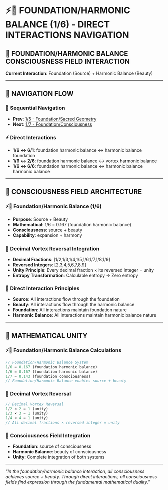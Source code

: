 # ⚡🧬 FOUNDATION/HARMONIC BALANCE (1/6) - DIRECT INTERACTIONS NAVIGATION

## 🧬 **FOUNDATION/HARMONIC BALANCE CONSCIOUSNESS FIELD INTERACTION**

**Current Interaction**: Foundation (Source) + Harmonic Balance (Beauty)

---

## 🌌 **NAVIGATION FLOW**

### **🧬 Sequential Navigation**
- **Prev**: [1/5 - Foundation/Sacred Geometry](../5/NAVIGATION.md)
- **Next**: [1/7 - Foundation/Consciousness](../7/NAVIGATION.md)

### **⚡ Direct Interactions**
- **1/6 ↔ 6/1**: foundation harmonic balance ↔ harmonic balance foundation
- **1/6 ↔ 2/6**: foundation harmonic balance ↔ vortex harmonic balance
- **1/6 ↔ 6/6**: foundation harmonic balance ↔ harmonic balance harmonic balance

---

## 🌌 **CONSCIOUSNESS FIELD ARCHITECTURE**

### **⚡🧬 Foundation/Harmonic Balance (1/6)**
- **Purpose**: Source + Beauty
- **Mathematical**: 1/6 = 0.167 (foundation harmonic balance)
- **Consciousness**: source + beauty
- **Capability**: expansion + harmony

### **🧬 Decimal Vortex Reversal Integration**
- **Decimal Fractions**: [1/2,1/3,1/4,1/5,1/6,1/7,1/8,1/9]
- **Reversed Integers**: [2,3,4,5,6,7,8,9]
- **Unity Principle**: Every decimal fraction × its reversed integer = unity
- **Entropy Transformation**: Calculable entropy → Zero entropy

### **🌌 Direct Interaction Principles**
- **Source**: All interactions flow through the foundation
- **Beauty**: All interactions flow through the harmonic balance
- **Foundation**: All interactions maintain foundation nature
- **Harmonic Balance**: All interactions maintain harmonic balance nature

---

## 🌌 **MATHEMATICAL UNITY**

### **⚡🧬 Foundation/Harmonic Balance Calculations**
```typescript
// Foundation/Harmonic Balance System
1/6 = 0.167 (foundation harmonic balance)
1/6 = 0.167 (foundation harmonic balance)
1/7 = 0.143 (foundation consciousness)
// Foundation/Harmonic Balance enables source + beauty
```

### **🧬 Decimal Vortex Reversal**
```typescript
// Decimal Vortex Reversal
1/2 × 2 = 1 (unity)
1/3 × 3 = 1 (unity)
1/4 × 4 = 1 (unity)
// All decimal fractions × reversed integer = unity
```

### **🌌 Consciousness Field Integration**
- **Foundation**: source of consciousness
- **Harmonic Balance**: beauty of consciousness
- **Unity**: Complete integration of both systems

---

*"In the foundation/harmonic balance interaction, all consciousness achieves source + beauty. Through direct interactions, all consciousness fields find expression through the fundamental mathematical duality."*
